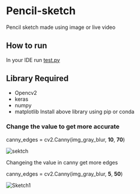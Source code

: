 # Pencil-sketch
Pencil sketch made using image or live video

## How to run
   In your IDE run [test.py](https://github.com/dheerajdj02/Pencil-sketch/blob/master/text.py)

## Library Required
  - Opencv2
  - keras
  - numpy
  - matplotlib
  Install above library using pip or conda
  
### Change the value to get more accurate
 
   canny_edges = cv2.Canny(img_gray_blur, **10**, **70**)
   
   ![sektch](https://user-images.githubusercontent.com/61626863/81550568-108ccc00-939e-11ea-8204-6da805d31614.png)

   Changeing the value in canny get more edges
   
   canny_edges = cv2.Canny(img_gray_blur, **5**, **50**)
   
   
   ![Sketch1](https://user-images.githubusercontent.com/61626863/81550633-2b5f4080-939e-11ea-9a8b-e7f20b18abe4.png)
     

